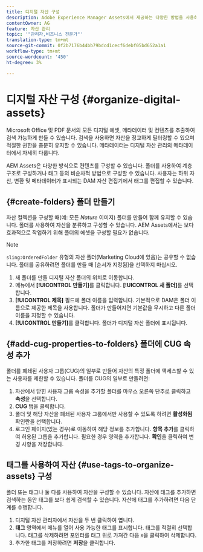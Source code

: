 ```yaml
---
title: 디지털 자산 구성
description: Adobe Experience Manager Assets에서 제공하는 다양한 방법을 사용하여 디지털 자산을 구성합니다.
contentOwner: AG
feature: 자산 관리
topic: '"관리자,비즈니스 전문가"'
translation-type: tm+mt
source-git-commit: 0f2b7176b44bb79bdcd1cecf6debf05bd652a1a1
workflow-type: tm+mt
source-wordcount: '450'
ht-degree: 3%

---
```



# 디지털 자산 구성 {#organize-digital-assets}

Microsoft Office 및 PDF 문서의 모든 디지털 에셋, 메타데이터 및 컨텐츠를 추출하여 검색 가능하게 만들 수 있습니다. 검색을 사용하면 자산을 정교하게 필터링할 수 있으며 적절한 권한을 충분히 유지할 수 있습니다. 메타데이터는 디지털 자산 관리의 메타데이터에서 자세히 다룹니다.

AEM Assets은 다양한 방식으로 컨텐츠를 구성할 수 있습니다. 폴더를 사용하여 계층 구조로 구성하거나 태그 등의 비순차적 방법으로 구성할 수 있습니다. 사용자는 하위 자산, 변환 및 메타데이터가 표시되는 DAM 자산 편집기에서 태그를 편집할 수 있습니다.

## {#create-folders} 폴더 만들기

자산 컬렉션을 구성할 때(예: 모든 *Nature* 이미지) 폴더를 만들어 함께 유지할 수 있습니다. 폴더를 사용하여 자산을 분류하고 구성할 수 있습니다. AEM Assets에서는 보다 효과적으로 작업하기 위해 폴더의 에셋을 구성할 필요가 없습니다.

>[!NOTE]
>
>`sling:OrderedFolder` 유형의 자산 폴더(Marketing Cloud에 있음)는 공유할 수 없습니다. 폴더를 공유하려면 폴더를 만들 때 [순서가 지정됨]을 선택하지 마십시오.

1. 새 폴더를 만들 디지털 자산 폴더의 위치로 이동합니다.
1. 메뉴에서 **[!UICONTROL 만들기]**&#x200B;를 클릭합니다. **[!UICONTROL 새 폴더]**&#x200B;를 선택합니다.
1. **[!UICONTROL 제목]** 필드에 폴더 이름을 입력합니다. 기본적으로 DAM은 폴더 이름으로 제공한 제목을 사용합니다. 폴더가 만들어지면 기본값을 무시하고 다른 폴더 이름을 지정할 수 있습니다.
1. **[!UICONTROL 만들기]**&#x200B;를 클릭합니다. 폴더가 디지털 자산 폴더에 표시됩니다.

## {#add-cug-properties-to-folders} 폴더에 CUG 속성 추가

폴더를 폐쇄된 사용자 그룹(CUG)의 일부로 만들어 자산의 특정 폴더에 액세스할 수 있는 사용자를 제한할 수 있습니다. 폴더를 CUG의 일부로 만들려면:

1. 자산에서 닫힌 사용자 그룹 속성을 추가할 폴더를 마우스 오른쪽 단추로 클릭하고 **속성**&#x200B;을 선택합니다.
1. **CUG** 탭을 클릭합니다.
1. 폴더 및 해당 자산을 폐쇄된 사용자 그룹에서만 사용할 수 있도록 하려면 **활성화됨** 확인란을 선택합니다.
1. 로그인 페이지(있는 경우)로 이동하여 해당 정보를 추가합니다. **항목 추가**&#x200B;를 클릭하여 허용된 그룹을 추가합니다. 필요한 경우 영역을 추가합니다. **확인**&#x200B;을 클릭하여 변경 사항을 저장합니다.

## 태그를 사용하여 자산 {#use-tags-to-organize-assets} 구성

폴더 또는 태그나 둘 다를 사용하여 자산을 구성할 수 있습니다. 자산에 태그를 추가하면 검색하는 동안 태그를 보다 쉽게 검색할 수 있습니다. 자산에 태그를 추가하려면 다음 단계를 수행합니다.

1. 디지털 자산 관리자에서 자산을 두 번 클릭하여 엽니다.
1. **태그** 영역에서 메뉴를 열어 사용 가능한 태그를 표시합니다. 태그를 적절히 선택합니다. 태그를 삭제하려면 포인터를 태그 위로 가져간 다음 `X`을 클릭하여 삭제합니다.
1. 추가한 태그를 저장하려면 **저장**&#x200B;을 클릭합니다.
